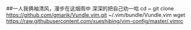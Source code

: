##一人我俩袖清风，漫步在这烟雨中
        深深的把自己劝一哈
    cd ~
    git clone https://github.com/gmarik/Vundle.vim.git ~/.vim/bundle/Vundle.vim
    wget https://raw.githubusercontent.com/xueshibing/vim-config/master/.vimrc
